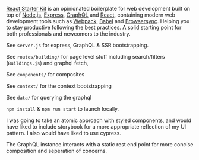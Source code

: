 
[React Starter Kit](https://www.reactstarterkit.com) is an opinionated boilerplate for web
development built on top of [Node.js](https://nodejs.org/),
[Express](http://expressjs.com/), [GraphQL](http://graphql.org/) and
[React](https://facebook.github.io/react/), containing modern web development
tools such as [Webpack](http://webpack.github.io/), [Babel](http://babeljs.io/)
and [Browsersync](http://www.browsersync.io/). Helping you to stay productive
following the best practices. A solid starting point for both professionals
and newcomers to the industry.

See `server.js` for express, GraphQL & SSR bootstrapping.

See `routes/building/` for page level stuff including search/filters (`Buildings.js`) and graphql fetch,

See `components/` for composites

See `context/` for the context bootstrapping

See `data/` for querying the graphql 

`npm install` & `npm run start` to launch locally. 

I was going to take an atomic approach with styled components, and would have liked to include storybook for a more appropriate reflection of my UI pattern. I also would have liked to use cypress. 

The GraphQL instance interacts with a static rest end point for more concise composition and seperation of concerns. 